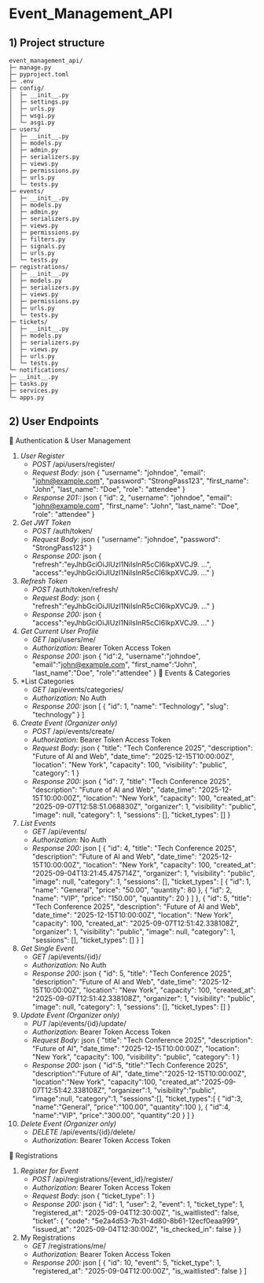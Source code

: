 # Event_Management_API

## 1) Project structure
    event_management_api/
    ├─ manage.py
    ├─ pyproject.toml
    ├─ .env
    ├─ config/
    │  ├─ __init__.py
    │  ├─ settings.py
    │  ├─ urls.py
    │  ├─ wsgi.py
    │  └─ asgi.py
    ├─ users/
    │  ├─ __init__.py
    │  ├─ models.py
    │  ├─ admin.py
    │  ├─ serializers.py
    │  ├─ views.py
    │  ├─ permissions.py
    │  ├─ urls.py
    │  └─ tests.py
    ├─ events/
    │  ├─ __init__.py
    │  ├─ models.py
    │  ├─ admin.py
    │  ├─ serializers.py
    │  ├─ views.py
    │  ├─ permissions.py
    │  ├─ filters.py
    │  ├─ signals.py
    │  ├─ urls.py
    │  └─ tests.py
    ├─ registrations/
    │  ├─ __init__.py
    │  ├─ models.py
    │  ├─ serializers.py
    │  ├─ views.py
    │  ├─ permissions.py
    │  ├─ urls.py
    │  └─ tests.py
    ├─ tickets/
    │  ├─ __init__.py
    │  ├─ models.py
    │  ├─ serializers.py
    │  ├─ views.py
    │  ├─ urls.py
    │  └─ tests.py
    └─ notifications/
    ├─ __init__.py
    ├─ tasks.py
    ├─ services.py
    └─ apps.py

## 2) User Endpoints
🔐 Authentication & User Management
1. *User Register*
    - *POST* /api/users/register/
    - *Request Body:* 
        json
        {
            "username": "johndoe",
            "email": "john@example.com",
            "password": "StrongPass123",
            "first_name": "John",
            "last_name": "Doe",
            "role": "attendee"
        }
    - *Response 201::*
        json
        {
            "id": 2,
            "username": "johndoe",
            "email": "john@example.com",
            "first_name": "John",
            "last_name": "Doe",
            "role": "attendee"
        }
2. *Get JWT Token*
    - *POST* /auth/token/
    - *Request Body:* 
        json
        {
            "username": "johndoe",
            "password": "StrongPass123"
        }
    - *Response 200:*
        json
        {
            "refresh":"eyJhbGciOiJIUzI1NiIsInR5cCI6IkpXVCJ9. ...",
            "access":"eyJhbGciOiJIUzI1NiIsInR5cCI6IkpXVCJ9. ..."
        }
3. *Refresh Token*
    - *POST* /auth/token/refresh/
    - *Request Body:* 
        json
        {
            "refresh":"eyJhbGciOiJIUzI1NiIsInR5cCI6IkpXVCJ9. ..."
        }
    - *Response 200:*
        json
        {
            "access":"eyJhbGciOiJIUzI1NiIsInR5cCI6IkpXVCJ9. ..."
        }
4. *Get Current User Profile*
    - *GET* /api/users/me/
    - *Authorization:* Bearer Token
        Access Token
    - *Response 200:*
        json
        {
            "id":2,
            "username":"johndoe",
            "email":"john@example.com",
            "first_name":"John",
            "last_name":"Doe",
            "role":"attendee"
        }
🎫 Events & Categories
1. *List Categories
    - *GET* /api/events/categories/
    - *Authorization:* No Auth
    - *Response 200:*
        json
        [
            {
                "id": 1,
                "name": "Technology",
                "slug": "technology"
            }
        ]
2. *Create Event (Organizer only)*
    - *POST* /api/events/create/
    - *Authorization:* Bearer Token
        Access Token
    - *Request Body:*
        json
        {
            "title": "Tech Conference 2025",
            "description": "Future of AI and Web",
            "date_time": "2025-12-15T10:00:00Z",
            "location": "New York",
            "capacity": 100,
            "visibility": "public",
            "category": 1
        }
    - *Response 200:*
        json
        {
            "id": 7,
            "title": "Tech Conference 2025",
            "description": "Future of AI and Web",
            "date_time": "2025-12-15T10:00:00Z",
            "location": "New York",
            "capacity": 100,
            "created_at": "2025-09-07T12:58:51.068830Z",
            "organizer": 1,
            "visibility": "public",
            "image": null,
            "category": 1,
            "sessions": [],
            "ticket_types": []
        }
3. *List Events*
    - *GET* /api/events/
    - *Authorization:* No Auth
    - *Response 200:*
        json
        [
            {
                "id": 4,
                "title": "Tech Conference 2025",
                "description": "Future of AI and Web",
                "date_time": "2025-12-15T10:00:00Z",
                "location": "New York",
                "capacity": 100,
                "created_at": "2025-09-04T13:21:45.475714Z",
                "organizer": 1,
                "visibility": "public",
                "image": null,
                "category": 1,
                "sessions": [],
                "ticket_types": [
                    {
                        "id": 1,
                        "name": "General",
                        "price": "50.00",
                        "quantity": 80
                    },
                    {
                        "id": 2,
                        "name": "VIP",
                        "price": "150.00",
                        "quantity": 20
                    }
                ]
            },
            {
                "id": 5,
                "title": "Tech Conference 2025",
                "description": "Future of AI and Web",
                "date_time": "2025-12-15T10:00:00Z",
                "location": "New York",
                "capacity": 100,
                "created_at": "2025-09-07T12:51:42.338108Z",
                "organizer": 1,
                "visibility": "public",
                "image": null,
                "category": 1,
                "sessions": [],
                "ticket_types": []
            }
        ]
4. *Get Single Event*
    - *GET* /api/events/{id}/
    - *Authorization:* No Auth
    - *Response 200:*
        json
        {
            "id": 5,
            "title": "Tech Conference 2025",
            "description": "Future of AI and Web",
            "date_time": "2025-12-15T10:00:00Z",
            "location": "New York",
            "capacity": 100,
            "created_at": "2025-09-07T12:51:42.338108Z",
            "organizer": 1,
            "visibility": "public",
            "image": null,
            "category": 1,
            "sessions": [],
            "ticket_types": []
        }
5. *Update Event (Organizer only)*
    - *PUT* /api/events/{id}/update/
    - *Authorization:* Bearer Token
        Access Token
    - *Request Body:*
        json
        {
            "title": "Tech Conference 2025",
            "description": "Future of AI",
            "date_time": "2025-12-15T10:00:00Z",
            "location": "New York",
            "capacity": 100,
            "visibility": "public",
            "category": 1
        }
    - *Response 200:*
        json
        {
            "id":5,
            "title":"Tech Conference 2025",
            "description":"Future of AI",
            "date_time":"2025-12-15T10:00:00Z",
            "location":"New York",
            "capacity":100,
            "created_at":"2025-09-07T12:51:42.338108Z",
            "organizer":1,
            "visibility":"public",
            "image":null,
            "category":1,
            "sessions":[],
            "ticket_types":[
                {
                    "id":3,
                    "name":"General",
                    "price":"100.00",
                    "quantity":100
                },
                {
                    "id":4,
                    "name":"VIP",
                    "price":"300.00",
                    "quantity":20
                }
            ]
        }
6. *Delete Event (Organizer only)*
    - *DELETE* /api/events/{id}/delete/
    - *Authorization:* Bearer Token
        Access Token

📝 Registrations
1. *Register for Event*
    - *POST* /api/registrations/{event_id}/register/
    - *Authorization:* Bearer Token
        Access Token
    - *Request Body:*
        json
        {
            "ticket_type": 1
        }
    - *Response 200:*
        json
        {
            "id": 1,
            "user": 2,
            "event": 1,
            "ticket_type": 1,
            "registered_at": "2025-09-04T12:30:00Z",
            "is_waitlisted": false,
            "ticket": {
                "code": "5e2a4d53-7b31-4d80-8b61-12ecf0eaa999",
                "issued_at": "2025-09-04T12:30:00Z",
                "is_checked_in": false
            }
        }
2. My Registrations
    - *GET* /registrations/me/
    - *Authorization:* Bearer Token
        Access Token
    - *Response 200:*
        json
        [
            {
                "id": 10,
                "event": 5,
                "ticket_type": 1,
                "registered_at": "2025-09-04T12:00:00Z",
                "is_waitlisted": false
            }
        ]